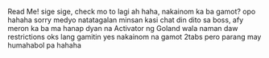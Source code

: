 Read Me!
sige sige, check mo to lagi ah haha, nakainom ka ba gamot?
opo hahaha sorry medyo natatagalan minsan kasi chat din dito sa boss,
afy meron ka ba ma hanap dyan na Activator ng Goland wala naman daw restrictions oks lang gamitin
yes nakainom na gamot 2tabs pero parang may humahabol pa hahaha
